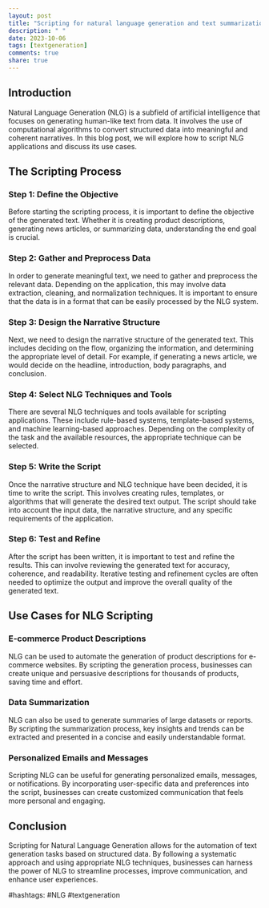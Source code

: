 ```yaml
---
layout: post
title: "Scripting for natural language generation and text summarization"
description: " "
date: 2023-10-06
tags: [textgeneration]
comments: true
share: true
---
```


## Introduction
Natural Language Generation (NLG) is a subfield of artificial intelligence that focuses on generating human-like text from data. It involves the use of computational algorithms to convert structured data into meaningful and coherent narratives. In this blog post, we will explore how to script NLG applications and discuss its use cases.

## The Scripting Process

### Step 1: Define the Objective
Before starting the scripting process, it is important to define the objective of the generated text. Whether it is creating product descriptions, generating news articles, or summarizing data, understanding the end goal is crucial.

### Step 2: Gather and Preprocess Data
In order to generate meaningful text, we need to gather and preprocess the relevant data. Depending on the application, this may involve data extraction, cleaning, and normalization techniques. It is important to ensure that the data is in a format that can be easily processed by the NLG system.

### Step 3: Design the Narrative Structure
Next, we need to design the narrative structure of the generated text. This includes deciding on the flow, organizing the information, and determining the appropriate level of detail. For example, if generating a news article, we would decide on the headline, introduction, body paragraphs, and conclusion.

### Step 4: Select NLG Techniques and Tools
There are several NLG techniques and tools available for scripting applications. These include rule-based systems, template-based systems, and machine learning-based approaches. Depending on the complexity of the task and the available resources, the appropriate technique can be selected.

### Step 5: Write the Script
Once the narrative structure and NLG technique have been decided, it is time to write the script. This involves creating rules, templates, or algorithms that will generate the desired text output. The script should take into account the input data, the narrative structure, and any specific requirements of the application.

### Step 6: Test and Refine
After the script has been written, it is important to test and refine the results. This can involve reviewing the generated text for accuracy, coherence, and readability. Iterative testing and refinement cycles are often needed to optimize the output and improve the overall quality of the generated text.

## Use Cases for NLG Scripting

### E-commerce Product Descriptions
NLG can be used to automate the generation of product descriptions for e-commerce websites. By scripting the generation process, businesses can create unique and persuasive descriptions for thousands of products, saving time and effort.

### Data Summarization
NLG can also be used to generate summaries of large datasets or reports. By scripting the summarization process, key insights and trends can be extracted and presented in a concise and easily understandable format.

### Personalized Emails and Messages
Scripting NLG can be useful for generating personalized emails, messages, or notifications. By incorporating user-specific data and preferences into the script, businesses can create customized communication that feels more personal and engaging.

## Conclusion
Scripting for Natural Language Generation allows for the automation of text generation tasks based on structured data. By following a systematic approach and using appropriate NLG techniques, businesses can harness the power of NLG to streamline processes, improve communication, and enhance user experiences.

#hashtags: #NLG #textgeneration